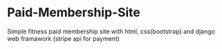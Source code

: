 # Paid-Membership-Site

Simple fitness paid membership site with html, css(bootstrap) and django web framawork (stripe api for payment)
